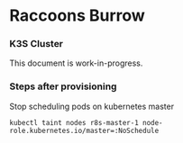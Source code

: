 # Raccoons Burrow

### K3S Cluster

This document is work-in-progress.

### Steps after provisioning

Stop scheduling pods on kubernetes master

```shell
kubectl taint nodes r8s-master-1 node-role.kubernetes.io/master=:NoSchedule
```
